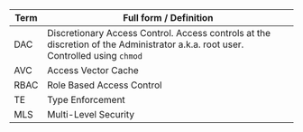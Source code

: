 | Term | Full form / Definition |
| --- | --- |
| DAC | Discretionary Access Control. Access controls at the discretion of the Administrator a.k.a. root user. Controlled using `chmod` |
| AVC | Access Vector Cache | 
| RBAC | Role Based Access Control |
| TE | Type Enforcement |
| MLS | Multi-Level Security |
